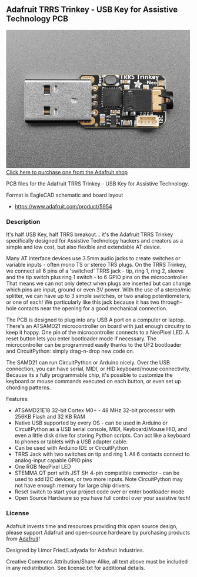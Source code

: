 ## Adafruit TRRS Trinkey - USB Key for Assistive Technology PCB

<a href="http://www.adafruit.com/products/5954"><img src="assets/5954.jpg?raw=true" width="500px"><br/>
Click here to purchase one from the Adafruit shop</a>

PCB files for the Adafruit TRRS Trinkey - USB Key for Assistive Technology. 

Format is EagleCAD schematic and board layout
* https://www.adafruit.com/product/5954

### Description

It's half USB Key, half TRRS breakout... it's the Adafruit TRRS Trinkey specifically designed for Assistive Technology hackers and creators as a simple and low cost, but also flexible and extendable AT device. 

Many AT interface devices use 3.5mm audio jacks to create switches or variable inputs - often mono TS or stereo TRS plugs. On the TRRS Trinkey, we connect all 6 pins of a 'switched' TRRS jack - tip, ring 1, ring 2, sleeve and the tip switch plus ring 1 switch - to 6 GPIO pins on the microcontroller. That means we can not only detect when plugs are inserted but can change which pins are input, ground or even 3V power. With the use of a stereo/mic splitter, we can have up to 3 simple switches, or two analog potentiometers, or one of each! We particularly like this jack because it has two through-hole contacts near the opening for a good mechanical connection.

The PCB is designed to plug into any USB A port on a computer or laptop. There's an ATSAMD21 microcontroller on board with just enough circuitry to keep it happy. One pin of the microcontroller connects to a NeoPixel LED. A reset button lets you enter bootloader mode if necessary. The microcontroller can be programmed easily thanks to the UF2 bootloader and CircuitPython: simply drag-n-drop new code on.

The SAMD21 can run CircuitPython or Arduino nicely. Over the USB connection, you can have serial, MIDI, or HID keyboard/mouse connectivity. Because its a fully programmable chip, it's possible to customize the keyboard or mouse commands executed on each button, or even set up chording patterns.

Features:

* ATSAMD21E18 32-bit Cortex M0+ - 48 MHz 32-bit processor with 256KB Flash and 32 KB RAM
* Native USB supported by every OS - can be used in Arduino or CircuitPython as a USB serial console, MIDI, Keyboard/Mouse HID, and even a little disk drive for storing Python scripts. Can act like a keyboard to phones or tablets with a USB adapter cable.
* Can be used with Arduino IDE or CircuitPython
* TRRS Jack with two switches on tip and ring 1. All 6 contacts connect to analog-input capable GPIO pins
* One RGB NeoPixel LED
* STEMMA QT port with JST SH 4-pin compatible connector - can be used to add I2C devices, or two more inputs. Note CircuitPython may not have enough memory for large chip drivers.
* Reset switch to start your project code over or enter bootloader mode
* Open Source Hardware so you have full control over your assistive tech!

### License

Adafruit invests time and resources providing this open source design, please support Adafruit and open-source hardware by purchasing products from [Adafruit](https://www.adafruit.com)!

Designed by Limor Fried/Ladyada for Adafruit Industries.

Creative Commons Attribution/Share-Alike, all text above must be included in any redistribution. 
See license.txt for additional details.
